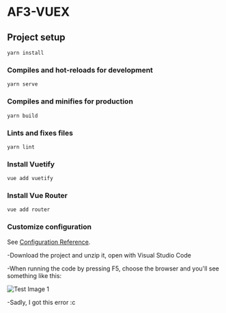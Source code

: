 # AF3-VUEX

## Project setup
```
yarn install
```

### Compiles and hot-reloads for development
```
yarn serve
```

### Compiles and minifies for production
```
yarn build
```

### Lints and fixes files
```
yarn lint
```

### Install Vuetify 
```
vue add vuetify
```

### Install Vue Router 
```
vue add router
```

### Customize configuration
See [Configuration Reference](https://cli.vuejs.org/config/).

-Download the project and unzip it, open with Visual Studio Code

-When running the code by pressing F5, choose the browser and you'll see something like this:

  ![Test Image 1](https://user-images.githubusercontent.com/69463877/144708385-0c1926fe-04b9-4cff-aff7-a37157ae1ee3.png)

-Sadly, I got this error :c
